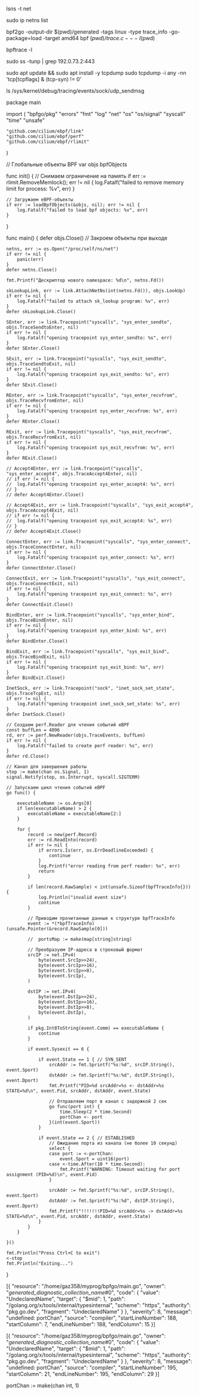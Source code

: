 lsns -t net


sudo ip netns list


bpf2go -output-dir $(pwd)/generated -tags linux -type trace_info -go-package=load -target amd64 bpf $(pwd)/trace.c -- -I$(pwd)

bpftrace -l

sudo ss -tunp | grep 192.0.73.2:443


sudo apt update && sudo apt install -y tcpdump
sudo tcpdump -i any -nn 'tcp[tcpflags] & (tcp-syn) != 0'

ls /sys/kernel/debug/tracing/events/sock/udp_sendmsg


package main

import (
	"bpfgo/pkg"
	"errors"
	"fmt"
	"log"
	"net"
	"os"
	"os/signal"
	"syscall"
	"time"
	"unsafe"

	"github.com/cilium/ebpf/link"
	"github.com/cilium/ebpf/perf"
	"github.com/cilium/ebpf/rlimit"
)

// Глобальные объекты BPF
var objs bpfObjects

func init() {
	// Снимаем ограничение на память
	if err := rlimit.RemoveMemlock(); err != nil {
		log.Fatalf("failed to remove memory limit for process: %v", err)
	}

	// Загружаем eBPF-объекты
	if err := loadBpfObjects(&objs, nil); err != nil {
		log.Fatalf("failed to load bpf objects: %v", err)
	}
}

func main() {
	defer objs.Close() // Закроем объекты при выходе

	netns, err := os.Open("/proc/self/ns/net")
	if err != nil {
		panic(err)
	}
	defer netns.Close()

	fmt.Printf("Дескриптор нового namespace: %d\n", netns.Fd())

	skLookupLink, err := link.AttachNetNs(int(netns.Fd()), objs.LookUp)
	if err != nil {
		log.Fatalf("failed to attach sk_lookup program: %v", err)
	}
	defer skLookupLink.Close()

	SEnter, err := link.Tracepoint("syscalls", "sys_enter_sendto", objs.TraceSendtoEnter, nil)
	if err != nil {
		log.Fatalf("opening tracepoint sys_enter_sendto: %s", err)
	}
	defer SEnter.Close()

	SExit, err := link.Tracepoint("syscalls", "sys_exit_sendto", objs.TraceSendtoExit, nil)
	if err != nil {
		log.Fatalf("opening tracepoint sys_exit_sendto: %s", err)
	}
	defer SExit.Close()

	REnter, err := link.Tracepoint("syscalls", "sys_enter_recvfrom", objs.TraceRecvfromEnter, nil)
	if err != nil {
		log.Fatalf("opening tracepoint sys_enter_recvfrom: %s", err)
	}
	defer REnter.Close()

	RExit, err := link.Tracepoint("syscalls", "sys_exit_recvfrom", objs.TraceRecvfromExit, nil)
	if err != nil {
		log.Fatalf("opening tracepoint sys_exit_recvfrom: %s", err)
	}
	defer RExit.Close()

	// Accept4Enter, err := link.Tracepoint("syscalls", "sys_enter_accept4", objs.TraceAccept4Enter, nil)
	// if err != nil {
	// 	log.Fatalf("opening tracepoint sys_enter_accept4: %s", err)
	// }
	// defer Accept4Enter.Close()

	// Accept4Exit, err := link.Tracepoint("syscalls", "sys_exit_accept4", objs.TraceAccept4Exit, nil)
	// if err != nil {
	// 	log.Fatalf("opening tracepoint sys_exit_accept4: %s", err)
	// }
	// defer Accept4Exit.Close()

	ConnectEnter, err := link.Tracepoint("syscalls", "sys_enter_connect", objs.TraceConnectEnter, nil)
	if err != nil {
		log.Fatalf("opening tracepoint sys_enter_connect: %s", err)
	}
	defer ConnectEnter.Close()

	ConnectExit, err := link.Tracepoint("syscalls", "sys_exit_connect", objs.TraceConnectExit, nil)
	if err != nil {
		log.Fatalf("opening tracepoint sys_exit_connect: %s", err)
	}
	defer ConnectExit.Close()

	BindEnter, err := link.Tracepoint("syscalls", "sys_enter_bind", objs.TraceBindEnter, nil)
	if err != nil {
		log.Fatalf("opening tracepoint sys_enter_bind: %s", err)
	}
	defer BindEnter.Close()

	BindExit, err := link.Tracepoint("syscalls", "sys_exit_bind", objs.TraceBindExit, nil)
	if err != nil {
		log.Fatalf("opening tracepoint sys_exit_bind: %s", err)
	}
	defer BindExit.Close()

	InetSock, err := link.Tracepoint("sock", "inet_sock_set_state", objs.TraceTcpEst, nil)
	if err != nil {
		log.Fatalf("opening tracepoint inet_sock_set_state: %s", err)
	}
	defer InetSock.Close()

	// Создаем perf.Reader для чтения событий eBPF
	const buffLen = 4096
	rd, err := perf.NewReader(objs.TraceEvents, buffLen)
	if err != nil {
		log.Fatalf("failed to create perf reader: %s", err)
	}
	defer rd.Close()

	// Канал для завершения работы
	stop := make(chan os.Signal, 1)
	signal.Notify(stop, os.Interrupt, syscall.SIGTERM)

	// Запускаем цикл чтения событий eBPF
	go func() {

		executableName := os.Args[0]
		if len(executableName) > 2 {
			executableName = executableName[2:]
		}

		for {
			record := new(perf.Record)
			err := rd.ReadInto(record)
			if err != nil {
				if errors.Is(err, os.ErrDeadlineExceeded) {
					continue
				}
				log.Printf("error reading from perf reader: %v", err)
				return
			}

			if len(record.RawSample) < int(unsafe.Sizeof(bpfTraceInfo{})) {
				log.Println("invalid event size")
				continue
			}

			// Приводим прочитанные данные к структуре bpfTraceInfo
			event := *(*bpfTraceInfo)(unsafe.Pointer(&record.RawSample[0]))

			//	portsMap := make(map[string]string)

			// Преобразуем IP-адреса в строковый формат
			srcIP := net.IPv4(
				byte(event.SrcIp>>24),
				byte(event.SrcIp>>16),
				byte(event.SrcIp>>8),
				byte(event.SrcIp),
			)

			dstIP := net.IPv4(
				byte(event.DstIp>>24),
				byte(event.DstIp>>16),
				byte(event.DstIp>>8),
				byte(event.DstIp),
			)

			if pkg.Int8ToString(event.Comm) == executableName {
				continue
			}

			if event.Sysexit == 6 {

				if event.State == 1 { // SYN_SENT
					srcAddr := fmt.Sprintf("%s:%d", srcIP.String(), event.Sport)
					dstAddr := fmt.Sprintf("%s:%d", dstIP.String(), event.Dport)
					fmt.Printf("PID=%d srcAddr=%s <- dstAddr=%s  STATE=%d\n", event.Pid, srcAddr, dstAddr, event.State)

					// Отправляем порт в канал с задержкой 2 сек
					go func(port int) {
						time.Sleep(2 * time.Second)
						portChan <- port
					}(int(event.Sport))
				}

				if event.State == 2 { // ESTABLISHED
					// Ожидание порта из канала (не более 10 секунд)
					select {
					case port := <-portChan:
						event.Sport = uint16(port)
					case <-time.After(10 * time.Second):
						fmt.Printf("WARNING: Timeout waiting for port assignment (PID=%d)\n", event.Pid)
					}

					srcAddr := fmt.Sprintf("%s:%d", srcIP.String(), event.Sport)
					dstAddr := fmt.Sprintf("%s:%d", dstIP.String(), event.Dport)
					fmt.Printf("!!!!!!!PID=%d srcAddr=%s -> dstAddr=%s  STATE=%d\n", event.Pid, srcAddr, dstAddr, event.State)
				}
			}
		}

	}()

	fmt.Println("Press Ctrl+C to exit")
	<-stop
	fmt.Println("Exiting...")
}

[{
	"resource": "/home/gaz358/myprog/bpfgo/main.go",
	"owner": "_generated_diagnostic_collection_name_#0",
	"code": {
		"value": "UndeclaredName",
		"target": {
			"$mid": 1,
			"path": "/golang.org/x/tools/internal/typesinternal",
			"scheme": "https",
			"authority": "pkg.go.dev",
			"fragment": "UndeclaredName"
		}
	},
	"severity": 8,
	"message": "undefined: portChan",
	"source": "compiler",
	"startLineNumber": 188,
	"startColumn": 7,
	"endLineNumber": 188,
	"endColumn": 15
}]

[{
	"resource": "/home/gaz358/myprog/bpfgo/main.go",
	"owner": "_generated_diagnostic_collection_name_#0",
	"code": {
		"value": "UndeclaredName",
		"target": {
			"$mid": 1,
			"path": "/golang.org/x/tools/internal/typesinternal",
			"scheme": "https",
			"authority": "pkg.go.dev",
			"fragment": "UndeclaredName"
		}
	},
	"severity": 8,
	"message": "undefined: portChan",
	"source": "compiler",
	"startLineNumber": 195,
	"startColumn": 21,
	"endLineNumber": 195,
	"endColumn": 29
}]


portChan := make(chan int, 1)






